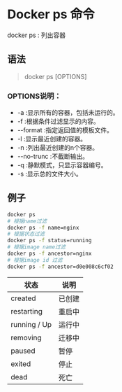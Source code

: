 # Docker ps 命令

docker ps : 列出容器

## 语法

> docker ps [OPTIONS]

### OPTIONS说明：

- -a :显示所有的容器，包括未运行的。
- -f :根据条件过滤显示的内容。
- --format :指定返回值的模板文件。
- -l :显示最近创建的容器。
- -n :列出最近创建的n个容器。
- --no-trunc :不截断输出。
- -q :静默模式，只显示容器编号。
- -s :显示总的文件大小。

## 例子

```sh
docker ps 
# 根据name过滤
docker ps -f name=nginx
# 根据状态过滤
docker ps -f status=running
# 根据image name过滤
docker ps -f ancestor=nginx
# 根据image id 过滤
docker ps -f ancestor=d0e008c6cf02

```

状态|说明
---|---
created|已创建
restarting|重启中
running / Up|运行中
removing|迁移中
paused|暂停
exited|停止
dead|死亡

